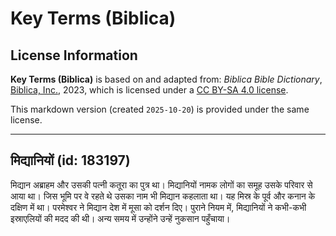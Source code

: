 # Key Terms (Biblica)

## License Information

**Key Terms (Biblica)** is based on and adapted from: _Biblica Bible Dictionary_, [Biblica, Inc.](https://www.biblica.com/), 2023, which is licensed under a [CC BY-SA 4.0 license](https://creativecommons.org/licenses/by-sa/4.0/legalcode.en).

This markdown version (created `2025-10-20`) is provided under the same license.



--------------------------------

## मिद्यानियों (id: 183197)

मिद्यान अब्राहम और उसकी पत्नी कतूरा का पुत्र था। मिद्यानियों नामक लोगों का समूह उसके परिवार से आया था। जिस भूमि पर वे रहते थे उसका नाम भी मिद्यान कहलाता था। यह मिस्र के पूर्व और कनान के दक्षिण में था। परमेश्वर ने मिद्यान देश में मूसा को दर्शन दिए। पुराने नियम में, मिद्यानियों ने कभी\-कभी इस्राएलियों की मदद की थी। अन्य समय में उन्होंने उन्हें नुकसान पहुँचाया।


